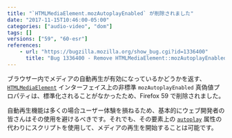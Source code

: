 ```yaml
---
title: "`HTMLMediaElement.mozAutoplayEnabled` が削除されました"
date: "2017-11-15T10:46:00-05:00"
categories: ["audio-video", "dom"]
tags: []
versions: ["59", "60-esr"]
references:
    - url: "https://bugzilla.mozilla.org/show_bug.cgi?id=1336400"
      title: "Bug 1336400 - Remove HTMLMediaElement::mozAutoplayEnabled"
---
```

ブラウザー内でメディアの自動再生が有効になっているかどうかを返す、[`HTMLMediaElement`](https://developer.mozilla.org/docs/Web/API/HTMLMediaElement) インターフェイス上の非標準 `mozAutoplayEnabled` 真偽値プロパティは、標準化されることがなかったため、Firefox 59 で削除されました。

自動再生機能は多くの場合ユーザー体験を損ねるため、基本的にウェブ開発者の皆さんはその使用を避けるべきです。それでも、その要素上の [`autoplay`](https://developer.mozilla.org/docs/Web/API/HTMLMediaElement/autoplay) 属性の代わりにスクリプトを使用して、メディアの再生を開始することは可能です。
